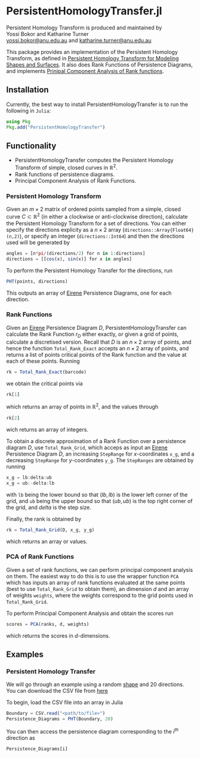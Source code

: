 # PersistentHomologyTransfer.jl

Persistent Homology Transform is produced and maintained by \
Yossi Bokor and Katharine Turner \
<yossi.bokor@anu.edu.au> and <katharine.turner@anu.edu.au> 

This package provides an implementation of the Persistent Homology Transform, as defined in [Persistent Homology Transform for Modeling Shapes and Surfaces](https://arxiv.org/abs/1310.1030). It also does Rank Functions of Persistence Diagrams, and implements [Prinipal Component Analysis of Rank functions](https://www.sciencedirect.com/science/article/pii/S0167278916000476).


## Installation
Currently, the best way to install PersistentHomologyTransfer is to run the following in `Julia`:
```julia
using Pkg
Pkg.add("PersistentHomologyTransfer")
```
## Functionality
- PersistentHomologyTransfer computes the Persistent Homology Transform of simple, closed curves in $\mathbb{R}^2$.
- Rank functions of persistence diagrams. 
- Principal Component Analysis of Rank Functions.

### Persistent Homology Transform
Given an $m \times 2$ matrix of ordered points sampled from a simple, closed curve $C \subset \mathbb{R}^2$ (in either a clockwise or anti-clockwise direction), calculate the Persistent Homology Transform for a set of directions. You can either specify the directions explicity as a $n \times 2$ array (`directions::Array{Float64}(n,2)`), or specify an integer (`directions::Int64`) and then the directions used will be generated by
```julia
angles = [n*pi/(directions/2) for n in 1:directions]
directions = [[cos(x), sin(x)] for x in angles]
```
To perform the Persistent Homology Transfer for the directions, run
```julia
PHT(points, directions)
```

This outputs an array of [Eirene](https://github.com/Eetion/Eirene.jl) Persistence Diagrams, one for each direction. 

### Rank Functions
Given an [Eirene](https://github.com/Eetion/Eirene.jl) Persistence Diagram $D$, PersistentHomologyTransfer can calculate the Rank Function $r_D$ either exactly, or given a grid of points, calculate a discretised version. Recall that $D$ is an $n \times 2$ array of points, and hence the function `Total_Rank_Exact` accepts an $n \times 2$ array of points, and returns a list of points critical points of the Rank function and the value at each of these points. Running 

```julia
rk = Total_Rank_Exact(barcode)
```
we obtain the critical points via
```julia
rk[1]
```
which returns an array of points in $\mathbb{R}^2$, and the values through
```julia
rk[2]
```
wich returns an array of integers.

To obtain a discrete approximation of a Rank Function over a persistence diagram $D$, use `Total_Rank_Grid`, which acceps as input an [Eirene](https://github.com/Eetion/Eirene.jl) Persistence Diagram $D$, an increasing `StepRange` for $x$-coordinates `x_g`, and a decreasing `StepRange` for $y$-coordinates `y_g`. The `StepRanges` are obtained by running

```julia
x_g = lb:delta:ub
x_g = ub:-delta:lb
```
with `lb` being the lower bound so that $(lb, lb)$ is the lower left corner of the grid, and `ub` being the upper bound so that $(ub,ub)$ is the top right corner of the grid, and $delta$ is the step size. 

Finally, the rank is obtained by

```julia
rk = Total_Rank_Grid(D, x_g, y_g)
```
which returns an array or values. 

### PCA of Rank Functions

Given a set of rank functions, we can perform principal component analysis on them. The easiest way to do this is to use the wrapper function `PCA` which has inputs an array of rank functions evaluated at the same points (best to use `Total_Rank_Grid` to obtain them), an dimension $d$ and an array of weights `weights`, where the weights correspond to the grid points used in `Total_Rank_Grid`.

To perform Principal Component Analysis and obtain the scores run

```julia
scores = PCA(ranks, d, weights)
```
which returns the scores in $d$-dimensions.

## Examples
### Persistent Homology Transfer
We will go through an example using a random [shape](https://github.com/yossibokor/PersistentHomologyTransfer.jl/Example/Example1.png) and 20 directions. You can download the CSV file from [here](https://github.com/yossibokor/PersistentHomologyTransfer.jl/Example/Example1.csv)

To begin, load the CSV file into an array in Julia 

```julia
Boundary = CSV.read("<path/to/file>")
Persistence_Diagrams = PHT(Boundary, 20)
```

You can then access the persistence diagram corresponding to the $i^{th}$ direction as

```julia
Persistence_Diagrams[i]
```
<!---### Rank Functions -->
